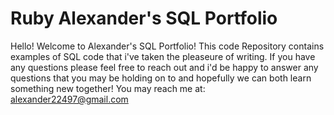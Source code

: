 #  Ruby Alexander's SQL Portfolio

Hello! Welcome to Alexander's SQL Portfolio! This code Repository contains examples of SQL code that i've taken the pleaseure of writing. If you have any questions please feel free to reach out and i'd be happy to answer any questions that you may be holding on to and hopefully we can both learn something new together! You may reach me at:
alexander22497@gmail.com
